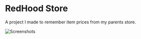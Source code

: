 # RedHood Store

A project I made to remember item prices from my parents store.

![Screenshots](https://imgur.com/a/lcbHIb1)

